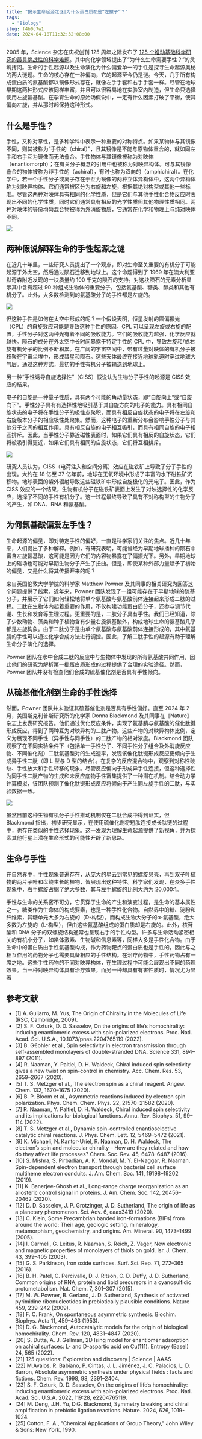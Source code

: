 ```yaml
---
title: "揭示生命起源之谜|为什么蛋白质都是“左撇子”？"
tags:
  - "Biology"
slug: f4b0c7w1
date: 2024-04-18T11:32:32+08:00
---
```


2005 年，Science 杂志在庆祝创刊 125 周年之际发布了 [125 个推动基础科学研究的最具挑战性的科学难题](https://www.science.org/doi/10.1126/science.309.5731.75)。其中向化学领域提出了“为什么生命需要手性？”的灵魂拷问。生命的手性起源以及生命演化为什么偏爱单一的手性是探寻生命起源奥秘的两大谜题。生命的核心存在一种偏向，它的起源至今仍是谜。今天，几乎所有构成蛋白质的氨基酸都以镜像形式存在，就像左手手套和右手手套一样。尽管在地球早期这两种形式应该同样丰富，并且可以很容易地在实验室内制造，但生命只选择使用左旋氨基酸。在孕育生命的原始汤假说中，一定有什么因素打破了平衡，使其偏向左旋，并从那时起保持这种形式。

<!--more-->

## 什么是手性？

手性，又称对掌性，是多种学科中表示一种重要的对称特点。如果某物体与其镜像不同，则其被称为“手性的（chiral）”，且其镜像是不能与原物体重合的，就如同左手和右手互为镜像而无法叠合。手性物体与其镜像被称为对映体（enantiomorph）；在有关分子概念的引用中也被称为对映异构体。可与其镜像叠合的物体被称为非手性的（achiral），有时也称为双向的（amphichiral）。在化学中，若一个手性分子或离子存在于互为镜像的两种立体异构体中，这两个异构体称为对映异构体。它们通常被区分为右旋和左旋，根据其绝对构型或其他一些标准。尽管这两种对映体具有相同的化学性质，但是它们与其他手性化合物反应时表现出不同的化学性质，同时它们通常具有相反的光学性质但其他物理性质相同。两种对映体的等份均匀混合物被称为外消旋物质，它通常在化学和物理上与纯对映体不同。

![](https://images.yuanj.top/202404181202600.png)

## 两种假说解释生命的手性起源之谜

在近几十年里，一些研究人员提出了一个观点，即对生命至关重要的有机分子可能起源于外太空，然后通过陨石迁移到地球上。这个命题得到了 1969 年在澳大利亚默奇森附近发现的一块质量约 100 千克的陨石的支持。对这块陨石的元素分析显示其中含有超过 90 种组成生物体的重要分子，包括氨基酸、糖类、醇类和其他有机分子。此外，大多数检测到的氨基酸分子的手性都是左旋的。

![](https://images.yuanj.top/202404181241048.png)

但这种手性是如何在太空中形成的呢？一个假设表明，恒星发射的圆偏振光（CPL）的自旋效应可能是导致这种手性的原因。CPL 可以呈现左旋或右旋的配置，手性分子对这两种光有着不同的吸收能力。它们的吸收能力越强，化学反应就越快。陨石的成分在外太空中长时间暴露于特定手性的 CPL 中，导致左旋和/或右旋有机分子的比例不断积累。在广阔的宇宙空间中，带有过量对映体的有机分子被积聚在宇宙尘埃中，形成彗星和陨石。这些天体最终在接近地球轨道时穿过地球大气层。通过这种方式，最初的手性有机分子被输送到地球上。

另一种“手性诱导自旋选择性”（CISS）假说认为生物分子手性的起源是 CISS 效应的结果。

电子的自旋是一种量子性质，具有两个可能的角动量状态，即“自旋向上”或“自旋向下”。手性分子具有有选择性地吸引基于其自旋方向的电子的能力。具有相同自旋状态的电子将在手性分子的极性点聚积，而具有相反自旋状态的电子将在左旋和右旋版本分子的相应极性处聚集。然而，这种电子的重新分布会影响手性分子与其他分子之间的相互作用。具有相反自旋的电子相互吸引，而具有相同自旋的电子相互排斥。因此，当手性分子靠近磁性表面时，如果它们具有相反的自旋状态，它们将被吸引得更近，如果它们具有相同的自旋状态，它们将互相排斥。

![](https://images.yuanj.top/202404181237476.png)

研究人员认为，CISS（电荷注入和空间分离）效应在磁铁矿上导致了分子手性的出现。大约在 18 亿至 37 亿年前，地球在无氧环境中形成了丰富的水下磁铁矿沉积物。地球表面的紫外辐射导致这些磁铁矿中形成自旋极化的光电子。因此，作为 CISS 效应的一个结果，生物有机分子在磁铁矿表面上发生了对映选择性的化学反应，选择了不同的手性有机分子。这一过程最终导致了具有不对称构型的生物分子的产生，如 DNA、RNA 和氨基酸。

## 为何氨基酸偏爱左手性？

生命起源的偏见，即对特定手性的偏好，一直是科学家们关注的焦点。近几十年来，人们提出了多种解释。例如，有研究表明，可能曾经为早期地球播种的陨石中富含左旋氨基酸，这可能是因为它们的内容物暴露在了偏振光下。另外，早期地球上的磁场也可能对早期生物分子产生了扭曲。但是，即使某种外部力量赋予了初始的偏见，又是什么将其传播开来的呢？

来自英国伦敦大学学院的科学家 Matthew Powner 及其同事的相关研究为回答这个问题提供了线索。近年来，Powner 团队发现了一组可能存在于早期地球的硫基分子，并展示了它们如何轻松地将单个氨基酸与氨基酸前体连接起来形成二肽的过程。二肽在生物体内起着重要的作用，不仅构建功能蛋白质分子，还参与调节代谢、生长和发育等生理过程。更重要的是，二肽分子具有手性。我们已经知道，除了少数动物、藻类和种子植物含有少量右旋氨基酸外，构成地球生命的氨基酸几乎都是左旋构象。由于二肽分子是由单个氨基酸与氨基酸前体连接形成的，其中氨基腈的手性可以通过化学合成方法进行调控。因此，了解二肽手性的起源有助于理解生命分子演化的选择。

Powner 团队在水中合成二肽的反应中与生物体中发现的所有氨基酸共同作用，因此他们的研究为解析第一批蛋白质形成的过程提供了合理的实验途径。然而，Powner 团队并没有检查他们合成的硫基催化剂是否具有手性倾向。

## 从硫基催化剂到生命的手性选择

然而，Powner 团队并未验证其硫基催化剂是否具有手性偏好。直至 2024 年 2 月，美国斯克利普斯研究所的化学家 Donna Blackmond 及其同事在《Nature》杂志上发表研究报告。他们通过优化反应条件，实现了氨基腈与氨基酸的催化肽键形成反应，得到了两种互为对映异构的二肽产物。这些产物的对映异构体比例，定义为展现不同手性（异手性与同手性）的二肽产物的相对浓度。Blackmond 团队观察了在不同实验条件下（包括单一手性分子、不同手性分子组合及外消旋反应物、不同催化剂）二肽氨基酸对的生成速率，发现该催化肽键形成反应更倾向于生成异手性二肽（即 L 型与 D 型的结合）。在复杂的反应混合物中，观察到对称性破缺、手性放大和手性转移的现象。尽管反应偏向于形成异手性连接，但这种选择性为同手性二肽产物的生成和未反应底物手性富集提供了一种潜在机制。结合动力学计算模拟，该团队预测了催化肽键形成反应将倾向于产生同左旋手性的二肽，与实验数据一致。

![](https://images.yuanj.top/202404181229281.png)

虽然目前这种生物有机分子手性推动机制仅在二肽合成中得到证实，但 Blackmond 指出，初步研究显示，在使用硫催化剂将短肽连接成长肽链的过程中，也存在类似的手性选择现象。这一发现为理解生命起源提供了新视角，并为探索其他行星上潜在生命形式的可能性开辟了新思路。

## 生命与手性

在自然界中，手性现象普遍存在，从庞大的星云到常见的螺旋贝壳，再到双子叶植物的两片子叶和盘绕生长的植物，皆展现出这种特性。科学家们发现，在众多手性现象中，右手螺旋占据了绝大多数，其与左手螺旋的比例大约为 20,000:1。

手性与生命的关系密不可分，它贯穿于生命的产生和演变过程，是生命的基本属性之一。糖类作为生命体的构成要素，也是一种手性化合物。自然界中的糖、淀粉和纤维素，其糖单元大多为右旋的（D-构型）。而构成生物大分子的α-氨基酸，绝大多数为左旋的（L-构型），但由这些氨基酸组成的蛋白质却是右旋的。此外，核苷酸和 DNA 分子的双螺旋结构通常也呈现右手的手性构型。许多与生命活动紧密相关的有机小分子，如甾体激素、生物碱和信息素等，同样大多是手性化合物。由于生命中的蛋白质由手性氨基酸构成，作为药物靶点的蛋白质也是手性的，因此与之相互作用的药物分子也需要具备相应的手性结构。在治疗药物中，手性药物占有一席之地。这些手性药物的不同对映异构体，在生理过程中可能会展现出不同的药理效果。当一种对映异构体具有治疗效果，而另一种却具有有害性质时，情况尤为显著

## 参考文献

- [1] A. Guijarro, M. Yus, The Origin of Chirality in the Molecules of Life (RSC, Cambridge, 2009).
- [2] S. F. Ozturk, D. D. Sasselov, On the origins of life’s homochirality: Inducing enantiomeric excess with spin-polarized electrons. Proc. Natl. Acad. Sci. U.S.A., 10.1073/pnas.2204765119 (2022).
- [3] B. G€ohler et al., Spin selectivity in electron transmission through self-assembled monolayers of double-stranded DNA. Science 331, 894–897 (2011).
- [4] R. Naaman, Y. Paltiel, D. H. Waldeck, Chiral induced spin selectivity gives a new twist on spin-control in chemistry. Acc. Chem. Res. 53, 2659–2667 (2020).
- [5] T. S. Metzger et al., The electron spin as a chiral reagent. Angew. Chem. 132, 1670–1675 (2020).
- [6] B. P. Bloom et al., Asymmetric reactions induced by electron spin polarization. Phys. Chem. Chem. Phys. 22, 21570–21582 (2020).
- [7] R. Naaman, Y. Paltiel, D. H. Waldeck, Chiral induced spin selectivity and its implications for biological functions. Annu. Rev. Biophys. 51, 99–114 (2022).
- [8] T. S. Metzger et al., Dynamic spin-controlled enantioselective catalytic chiral reactions. J. Phys. Chem. Lett. 12, 5469–5472 (2021).
- [9] K. Michaeli, N. Kantor-Uriel, R. Naaman, D. H. Waldeck, The electron’s spin and molecular chirality – How are they related and how do they affect life processes? Chem. Soc. Rev. 45, 6478–6487 (2016).
- [10] S. Mishra, S. Pirbadian, A. K. Mondal, M. Y. El-Naggar, R. Naaman, Spin-dependent electron transport through bacterial cell surface multiheme electron conduits. J. Am. Chem. Soc. 141, 19198–19202 (2019).
- [11] K. Banerjee-Ghosh et al., Long-range charge reorganization as an allosteric control signal in proteins. J. Am. Chem. Soc. 142, 20456–20462 (2020).
- [12] D. D. Sasselov, J. P. Grotzinger, J. D. Sutherland, The origin of life as a planetary phenomenon. Sci. Adv. 6, eaax3419 (2020).
- [13] C. Klein, Some Precambrian banded iron-formations (BIFs) from around the world: Their age, geologic setting, mineralogy, metamorphism, geochemistry, and origins. Am. Mineral. 90, 1473–1499 (2005).
- [14] I. Carmeli, G. Leitus, R. Naaman, S. Reich, Z. Vager, New electronic and magnetic properties of monolayers of thiols on gold. Isr. J. Chem. 43, 399–405 (2003).
- [15] G. S. Parkinson, Iron oxide surfaces. Surf. Sci. Rep. 71, 272–365 (2016).
- [16] B. H. Patel, C. Percivalle, D. J. Ritson, C. D. Duffy, J. D. Sutherland, Common origins of RNA, protein and lipid precursors in a cyanosulfidic protometabolism. Nat. Chem. 7, 301–307 (2015).
- [17] M. W. Powner, B. Gerland, J. D. Sutherland, Synthesis of activated pyrimidine ribonucleotides in prebiotically plausible conditions. Nature 459, 239–242 (2009).
- [18] F. C. Frank, On spontaneous asymmetric synthesis. Biochim. Biophys. Acta 11, 459–463 (1953).
- [19] D. G. Blackmond, Autocatalytic models for the origin of biological homochirality. Chem. Rev. 120, 4831–4847 (2020).
- [20] S. Dutta, A. J. Gellman, 2D Ising model for enantiomer adsorption on achiral surfaces: L- and D-aspartic acid on Cu(111). Entropy (Basel) 24, 565 (2022).   
- [21] 125 questions: Exploration and discovery | Science | AAAS
- [22] M.Avalos, R. Babiano, P. Cintas, J. L. Jiménez, J. C. Palacios, L. D. Barron, Absolute asymmetric synthesis under physical fields : facts and fictions. Chem. Rev. 1998, 98, 2391–2404.
- [23] S. F. Ozturk, D. D. Sasselov, On the origins of life’s homochirality: Inducing enantiomeric excess with spin-polarized electrons. Proc. Natl. Acad. Sci. U.S.A. 2022, 119:28, e2204765119.
- [24] M. Deng, J.H. Yu, D.G. Blackmond, Symmetry breaking and chiral amplification in prebiotic ligation reactions. Nature. 2024, 626, 1019-1024.
- [25] Cotton, F. A., "Chemical Applications of Group Theory," John Wiley & Sons: New York, 1990.